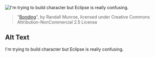 ![I'm trying to build character but Eclipse is really confusing.](https://imgs.xkcd.com/comics/bonding.png)
> "[Bonding](https://xkcd.com/1188/)", by Randall Munroe, licensed under Creative Commons Attribution-NonCommercial 2.5 License

## Alt Text
I'm trying to build character but Eclipse is really confusing.
